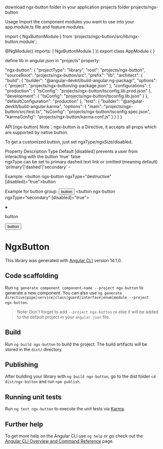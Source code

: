 
download ngx-button folder in your application projects folder
projects/ngx-button

Usage
Import the component modules you want to use into your app.module.ts file and feature modules.

import { NgxButtonModule } from 'projects/ngx-button/src/lib/ngx-button.module';

@NgModule({
  imports: [ NgxButtonModule ]
})
export class AppModule { }


define lib in angular.json in "projects" property:

"ngx-button": {
  "projectType": "library",
  "root": "projects/ngx-button",
  "sourceRoot": "projects/ngx-button/src",
  "prefix": "lib",
  "architect": {
    "build": {
      "builder": "@angular-devkit/build-angular:ng-packagr",
      "options": {
        "project": "projects/ngx-button/ng-package.json"
      },
      "configurations": {
        "production": {
          "tsConfig": "projects/ngx-button/tsconfig.lib.prod.json"
        },
        "development": {
          "tsConfig": "projects/ngx-button/tsconfig.lib.json"
        }
      },
      "defaultConfiguration": "production"
    },
    "test": {
      "builder": "@angular-devkit/build-angular:karma",
      "options": {
        "main": "projects/ngx-button/src/test.ts",
        "tsConfig": "projects/ngx-button/tsconfig.spec.json",
        "karmaConfig": "projects/ngx-button/karma.conf.js"
      }
    }
  }
}


API
[ngx-button]
Note：ngx-button is a Directive, it accepts all props which are supported by native button.

To get a customized button, just set ngxType/ngxSize/disabled.

Property	Description                                                     	Type	                            Default
[disabled]	prevents a user from interacting with the button	                'true'	                            false	
ngxType	    can be set to primary dashed text link or omitted (meaning default)	'primary'|'dashed'|'secondary'	-	

Example:
    <button ngx-button ngxType="destructive" [disabled]="true">button</button>

Example for button group: 
    <ngx-button-group>
        <button ngx-button ngxType="primary">button</button>
        <button ngx-button ngxType="secondary" [disabled]="true"><p>&spades;</p><p>button</p></button>
        <button ngx-button ngxType="destructive">button</button>
    </ngx-button-group>

# NgxButton

This library was generated with [Angular CLI](https://github.com/angular/angular-cli) version 14.1.0.

## Code scaffolding

Run `ng generate component component-name --project ngx-button` to generate a new component. You can also use `ng generate directive|pipe|service|class|guard|interface|enum|module --project ngx-button`.
> Note: Don't forget to add `--project ngx-button` or else it will be added to the default project in your `angular.json` file. 

## Build

Run `ng build ngx-button` to build the project. The build artifacts will be stored in the `dist/` directory.

## Publishing

After building your library with `ng build ngx-button`, go to the dist folder `cd dist/ngx-button` and run `npm publish`.

## Running unit tests

Run `ng test ngx-button` to execute the unit tests via [Karma](https://karma-runner.github.io).

## Further help

To get more help on the Angular CLI use `ng help` or go check out the [Angular CLI Overview and Command Reference](https://angular.io/cli) page.
